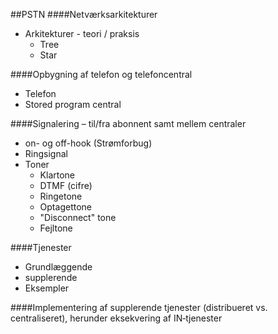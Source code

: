##PSTN####Netværksarkitekturer
* Arkitekturer - teori / praksis
	* Tree
	* Star

####Opbygning af telefon og telefoncentral
* Telefon
* Stored program central
####Signalering – til/fra abonnent samt mellem centraler
* on- og off-hook (Strømforbug)
* Ringsignal
* Toner
	* Klartone
	* DTMF (cifre)
	* Ringetone
	* Optagettone
	* "Disconnect" tone
	* Fejltone
####Tjenester
* Grundlæggende
* supplerende
* Eksempler
####Implementering af supplerende tjenester (distribueret vs. centraliseret), herunder eksekvering af IN‐tjenester
